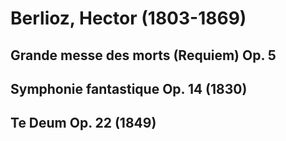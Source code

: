 # Berlioz, Hector (1803-1869)

## Grande messe des morts (Requiem) Op. 5

## Symphonie fantastique Op. 14 (1830)

## Te Deum Op. 22 (1849)